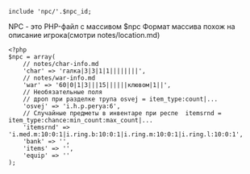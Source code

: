 `include 'npc/'.$npc_id;`

NPC - это PHP-файл с массивом $npc
Формат массива похож на описание игрока(смотри notes/location.md)

    <?php
    $npc = array(
        // notes/char-info.md
        'char' => 'гaлкa|3|3|1|1||||||||',
        // notes/war-info.md
        'war' => '60|0|1|3|||15||||||клювoм|1||',
        // Необязательные поля
        // дроп при разделке трупа osvej = item_type:count|...
        'osvej' => 'i.h.p.perya:6',
        // Случайные предметы в инвентаре при респе  itemsrnd = item_type:chance:min_count:max_count|...
        'itemsrnd' => 'i.med.m:10:0:1|i.ring.b:10:0:1|i.ring.m:10:0:1|i.ring.l:10:0:1',
        'bank' => '',
        'items' => '',
        'equip' => ''
    );